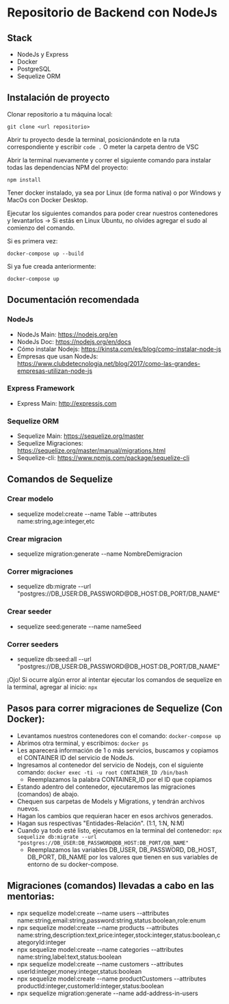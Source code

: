 # Repositorio de Backend con NodeJs

## Stack

- NodeJs y Express
- Docker
- PostgreSQL
- Sequelize ORM

## Instalación de proyecto

Clonar repositorio a tu máquina local:

```
git clone <url repositorio>
```

Abrir tu proyecto desde la terminal, posicionándote en la ruta correspondiente y escribir `code .`
O meter la carpeta dentro de VSC

Abrir la terminal nuevamente y correr el siguiente comando para instalar todas las dependencias NPM del proyecto:

```
npm install
```

Tener docker instalado, ya sea por Linux (de forma nativa) o por Windows y MacOs con Docker Desktop.

Ejecutar los siguientes comandos para poder crear nuestros contenedores y levantarlos ->
Si estás en Linux Ubuntu, no olvides agregar el sudo al comienzo del comando.

Si es primera vez:

```
docker-compose up --build
```

Si ya fue creada anteriormente:

```
docker-compose up
```

## Documentación recomendada

### NodeJs

- NodeJs Main: https://nodejs.org/en
- NodeJs Doc: https://nodejs.org/en/docs
- Cómo instalar Nodejs: https://kinsta.com/es/blog/como-instalar-node-js
- Empresas que usan NodeJs: https://www.clubdetecnologia.net/blog/2017/como-las-grandes-empresas-utilizan-node-js

### Express Framework

- Express Main: http://expressjs.com

### Sequelize ORM

- Sequelize Main: https://sequelize.org/master
- Sequelize Migraciones: https://sequelize.org/master/manual/migrations.html
- Sequelize-cli: https://www.npmjs.com/package/sequelize-cli

## Comandos de Sequelize

### Crear modelo

- sequelize model:create --name Table --attributes name:string,age:integer,etc

### Crear migracion

- sequelize migration:generate --name NombreDemigracion

### Correr migraciones

- sequelize db:migrate --url "postgres://DB_USER:DB_PASSWORD@DB_HOST:DB_PORT/DB_NAME"

### Crear seeder

- sequelize seed:generate --name nameSeed

### Correr seeders

- sequelize db:seed:all --url "postgres://DB_USER:DB_PASSWORD@DB_HOST:DB_PORT/DB_NAME"

¡Ojo! Si ocurre algún error al intentar ejecutar los comandos de sequelize en la terminal, agregar al inicio:
`npx`

## Pasos para correr migraciones de Sequelize (Con Docker):
- Levantamos nuestros contenedores con el comando: ```docker-compose up```
- Abrimos otra terminal, y escribimos: ```docker ps```
- Les aparecerá información de 1 o más servicios, buscamos y copiamos el CONTAINER ID del servicio de NodeJs. 
- Ingresamos al contenedor del servicio de Nodejs, con el siguiente comando: ```docker exec -ti -u root CONTAINER_ID /bin/bash```  
  - Reemplazamos la palabra CONTAINER_ID por el ID que copiamos
- Estando adentro del contenedor, ejecutaremos las migraciones (comandos) de abajo.
- Chequen sus carpetas de Models y Migrations, y tendrán archivos nuevos.
- Hagan los cambios que requieran hacer en esos archivos generados.
- Hagan sus respectivas "Entidades-Relación". (1:1, 1:N, N:M)
- Cuando ya todo esté listo, ejecutamos en la terminal del contenedor: ```npx sequelize db:migrate --url "postgres://DB_USER:DB_PASSWORD@DB_HOST:DB_PORT/DB_NAME"```
  - Reemplazamos las variables DB_USER, DB_PASSWORD, DB_HOST, DB_PORT, DB_NAME por los valores que tienen en sus variables de entorno de su docker-compose.

## Migraciones (comandos) llevadas a cabo en las mentorias:
- npx sequelize model:create --name users --attributes name:string,email:string,password:string,status:boolean,role:enum
- npx sequelize model:create --name products --attributes name:string,description:text,price:integer,stock:integer,status:boolean,categoryId:integer
- npx sequelize model:create --name categories --attributes name:string,label:text,status:boolean
- npx sequelize model:create --name customers --attributes userId:integer,money:integer,status:boolean
- npx sequelize model:create --name productCustomers --attributes productId:integer,customerId:integer,status:boolean
- npx sequelize migration:generate --name add-address-in-users
